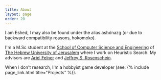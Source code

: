 ```yaml
---
title: About
layout: page
order: 20
---
```


I am Eshed, I may also be found under the alias ashdnazg (or due to backward compatibility reasons, hokomoko).

I'm a M.Sc student at the [School of Computer Science and Engineering](http://www.cs.huji.ac.il/) of [The Hebrew University of Jerusalem](http://www.huji.ac.il/) where I work on Heuristic Search. My advisors are [Ariel Felner](http://felner.wix.com/home) and [Jeffrey S. Rosenschein](http://www.cs.huji.ac.il/~jeff/).

When I don't research, I'm a hobbyist game developer (see: {% include page_link.html title="Projects" %}).
